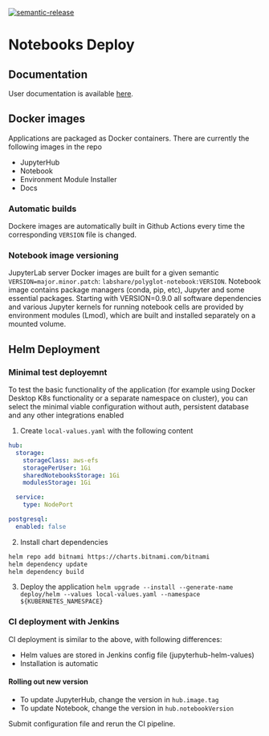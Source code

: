 [![semantic-release](https://img.shields.io/badge/%20%20%F0%9F%93%A6%F0%9F%9A%80-semantic--release-e10079.svg)](https://github.com/semantic-release/semantic-release)

# Notebooks Deploy

## Documentation

User documentation is available [here](docs/source/index.md).

## Docker images

Applications are packaged as Docker containers. There are currently the following images in the repo

- JupyterHub
- Notebook
- Environment Module Installer
- Docs

### Automatic builds

Dockere images are automatically built in Github Actions every time the corresponding `VERSION` file is changed.

### Notebook image versioning

JupyterLab server Docker images are built for a given semantic `VERSION=major.minor.patch`: `labshare/polyglot-notebook:VERSION`. Notebook image contains package managers (conda, pip, etc), Jupyter and some essential packages. Starting with VERSION=0.9.0 all software dependencies and various Jupyter kernels for running notebook cells are provided by environment modules (Lmod), which are built and installed separately on a mounted volume.

## Helm Deployment

### Minimal test deployemnt

To test the basic functionality of the application (for example using Docker Desktop K8s functionality or a separate namespace on cluster), you can select the minimal viable configuration without auth, persistent database and any other integrations enabled

1. Create `local-values.yaml` with the following content

```yaml
hub:
  storage:
    storageClass: aws-efs
    storagePerUser: 1Gi
    sharedNotebooksStorage: 1Gi
    modulesStorage: 1Gi

  service:
    type: NodePort

postgresql:
  enabled: false
```

2. Install chart dependencies

```bash
helm repo add bitnami https://charts.bitnami.com/bitnami
helm dependency update
helm dependency build
```

3. Deploy the application `helm upgrade --install --generate-name deploy/helm --values local-values.yaml --namespace ${KUBERNETES_NAMESPACE}`

### CI deployment with Jenkins

CI deployment is similar to the above, with following differences:

- Helm values are stored in Jenkins config file (jupyterhub-helm-values)
- Installation is automatic

#### Rolling out new version

- To update JupyterHub, change the version in `hub.image.tag`
- To update Notebook, change the version in `hub.notebookVersion`

Submit configuration file and rerun the CI pipeline.

